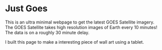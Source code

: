 # Just Goes

This is an ultra minimal webpage to get the latest GOES Satellite imagery. The GOES Satellite takes high resolution images of Earth every 10 minutes! The data is on a roughly 30 minute delay.

I built this page to make a interesting piece of wall art using a tablet. 